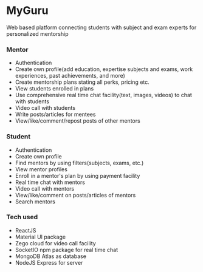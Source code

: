 # MyGuru
Web based platform connecting students with subject and exam experts for personalized mentorship

### Mentor
- Authentication
- Create own profile(add education, expertise subjects and exams, work experiences, past achievements, and more)
- Create mentorship plans stating all perks, pricing etc.
- View students enrolled in plans
- Use comprehensive real time chat facility(text, images, videos) to chat with students
- Video call with students
- Write posts/articles for mentees
- View/like/comment/repost posts of other mentors
### Student
- Authentication
- Create own profile
- Find mentors by using filters(subjects, exams, etc.)
- View mentor profiles
- Enroll in a mentor's plan by using payment facility
- Real time chat with mentors
- Video call with mentors
- View/like/comment on posts/articles of mentors
- Search mentors
### Tech used
- ReactJS
- Material UI package
- Zego cloud for video call facility
- SocketIO npm package for real time chat
- MongoDB Atlas as database
- NodeJS Express for server
